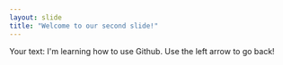 ```yaml
---
layout: slide
title: "Welcome to our second slide!"
---
```

Your text: I'm learning how to use Github.
Use the left arrow to go back!
